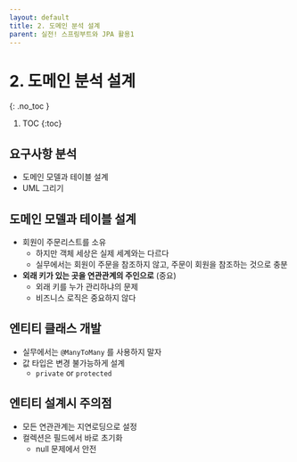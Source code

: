```yaml
---
layout: default
title: 2. 도메인 분석 설계
parent: 실전! 스프링부트와 JPA 활용1
---
```


# 2. 도메인 분석 설계
{: .no_toc }

1. TOC
{:toc}

## 요구사항 분석

- 도메인 모델과 테이블 설계
- UML 그리기

## 도메인 모델과 테이블 설계

- 회원이 주문리스트를 소유
  - 하지만 객체 세상은 실제 세계와는 다르다
  - 실무에서는 회원이 주문을 참조하지 않고, 주문이 회원을 참조하는 것으로 충분
- **외래 키가 있는 곳을 연관관계의 주인으로** (중요)
  - 외래 키를 누가 관리하냐의 문제
  - 비즈니스 로직은 중요하지 않다

## 엔티티 클래스 개발

- 실무에서는 `@ManyToMany` 를 사용하지 말자
- 값 타입은 변경 불가능하게 설계
  - `private` or `protected`

## 엔티티 설계시 주의점

- 모든 연관관계는 지연로딩으로 설정
- 컬렉션은 필드에서 바로 초기화
  - null 문제에서 안전
